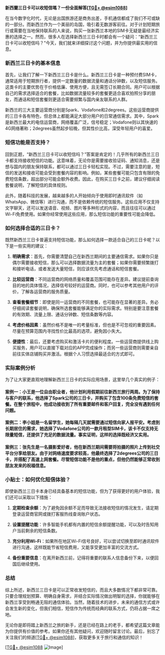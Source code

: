 **新西蘭三日卡可以收短信嗎？一份全面解答[[TG💪+ @esim1088](https://t.me/s/esim1088)]**

在当今数字化时代，无论是出国旅游还是商务出差，手机通信都成了我们不可或缺的一部分。而新西兰作为一个美丽的岛国，吸引着无数游客前往。对于计划短期旅行或需要在当地保持联系的人来说，购买一张新西兰本地的SIM卡无疑是最经济实惠的选择之一。然而，很多人在选择新西兰三日卡时都会有一个疑问：“新西兰三日卡可以收短信吗？”今天，我们就来详细探讨这个问题，并为你提供最实用的信息。

### 新西兰三日卡的基本信息

首先，让我们了解一下新西兰三日卡是什么。新西兰三日卡是一种预付费SIM卡，通常适用于短期旅行者，提供一定数量的数据流量和通话分钟数，以及短信服务。这类卡的主要优势在于价格低廉、使用方便，且无需签订长期合同。用户可以根据自己的需求选择适合的套餐，比如数据流量较多的套餐更适合喜欢拍照分享的朋友，而通话和短信套餐则更适合需要频繁与国内亲友联系的人群。

新西兰的三大主要运营商分别是Spark、Vodafone和2degrees。这些运营商提供的三日卡各有特色，但总体上都能满足大部分用户的日常通信需求。其中，Spark是新西兰最大的电信运营商，网络覆盖广泛，信号稳定；Vodafone则以其快速的4G网络著称；2degrees虽然起步较晚，但其性价比高，深受年轻用户的喜爱。

### 短信功能是否支持？

回到正题，“新西兰三日卡可以收短信吗？”答案是肯定的！几乎所有的新西兰三日卡都支持接收短信的功能。这意味着，无论你是需要接收验证码、通知消息，还是想与国内的朋友保持联系，都可以通过三日卡轻松实现。不过，需要注意的是，短信的发送和接收可能会受到套餐内容的影响。例如，某些套餐可能只包含有限的免费短信条数，超出部分可能会额外收费。因此，在购买三日卡之前，建议仔细阅读套餐说明，了解短信的具体规则。

此外，随着科技的发展，越来越多的人开始倾向于使用即时通讯软件（如WhatsApp、微信等）进行沟通，而不是依赖传统的短信服务。这些应用不仅支持文字聊天，还可以发送语音、视频、图片等多种形式的内容，而且往往可以通过Wi-Fi免费使用。如果你经常使用这些应用，那么短信功能的重要性可能会降低。

### 如何选择合适的三日卡？

既然新西兰三日卡普遍支持短信功能，那么如何选择一款适合自己的三日卡呢？以下是一些实用的建议：

1. **明确需求**：首先，你需要清楚自己在新西兰期间的主要通信需求。如果你只是偶尔需要接收短信，那么可以选择数据流量为主的套餐；如果你需要频繁拨打和接听电话，或者发送大量短信，则应该优先考虑通话和短信套餐。

2. **比较运营商**：不同运营商的网络质量和覆盖范围可能存在差异。建议提前查询目的地的具体情况，选择信号较好的运营商。同时，也可以参考其他用户的评价，了解各运营商的服务质量。

3. **查看套餐细节**：即使是同一运营商的不同套餐，也可能存在显著的差异。务必仔细阅读套餐说明，确保所选套餐能够满足你的实际需求。特别是要注意套餐的有效期、流量上限、通话分钟数、短信条数等内容。

4. **考虑价格因素**：虽然价格不是唯一的考量标准，但也是不可忽视的重要因素。尽量在预算范围内寻找性价比最高的选项，避免因小失大。

5. **便捷性**：最后，还要考虑购买和激活卡片的便利程度。一些运营商提供线上购买服务，用户可以直接下载对应的APP完成操作；而另一些运营商则需要亲自前往实体店铺购买并激活。根据个人习惯选择最适合的方式即可。

### 实际案例分析

为了让大家更直观地理解新西兰三日卡的实际应用场景，这里举几个真实的例子：

#### 案例一：小王是一位自由职业者，他计划利用假期前往新西兰旅行两周。为了保持与客户的联系，他选择了Spark公司的三日卡，并购买了包含100条免费短信的套餐。在整个旅程中，他成功接收到了所有重要邮件和客户回复，完全没有遇到任何问题。

#### 案例二：李小姐是一名留学生，她每隔几天就需要通过短信向家人报平安。考虑到长期居住的需求，她选择了Vodafone公司的一款月租型SIM卡，该卡不仅支持无限量短信，还提供了充足的数据流量。事实证明，这样的选择既经济又实用。

#### 案例三：张先生是一名摄影爱好者，他在新西兰期间需要将拍摄的照片上传到社交平台分享给朋友。由于对网络速度要求较高，他最终选择了2degrees公司的三日卡，并搭配了高速上网套餐。尽管短信功能不是他的重点，但他仍然能够正常收到朋友发来的祝福信息。

### 小贴士：如何优化短信体验？

即使新西兰三日卡本身已经具备基本的短信功能，但为了获得更好的用户体验，我们还可以采取以下措施：

1. **定期检查余额**：为了避免因余额不足而导致无法接收短信的情况发生，请定期登录运营商官网或拨打客服热线查询账户状态。

2. **设置提醒功能**：许多智能手机都有内置的短信余额提醒功能，可以及时告知用户当前剩余的短信条数。

3. **充分利用Wi-Fi**：如果所在地区Wi-Fi信号良好，可以尝试切换至即时通讯软件进行沟通，这样既能节省短信费用，又能享受更加丰富的交流方式。

4. **备份重要信息**：在离开新西兰前，记得将重要的联系人信息备份下来，以便回国后继续使用。

### 总结

综上所述，新西兰三日卡是可以正常收发短信的，而且大多数情况下都非常可靠。只要合理规划预算、明确自身需求，并结合实际情况做出明智的选择，你就能够在新西兰享受到畅通无阻的通信体验。当然，随着技术的进步，未来的通信方式或许会发生新的变化，但我们相信，短信作为传统而经典的联系方式，仍将占据一席之地。

无论你是即将踏上新西兰之旅的新手，还是已经在路上的老手，都希望这篇文章能为你提供有价值的参考。如果你还有其他疑问，欢迎随时留言讨论。最后，别忘了关注我们的频道[[TG💪+ @esim1088](https://t.me/s/esim1088)]，获取更多关于旅行和通信的知识！

[[TG💪+ @esim1088](https://t.me/s/esim1088) ![Image](https://i.postimg.cc/4NQfJmqS/Snipaste-2025-05-13-00-14-12.png)]